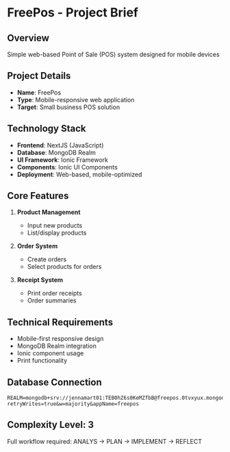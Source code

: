 # FreePos - Project Brief

## Overview
Simple web-based Point of Sale (POS) system designed for mobile devices

## Project Details
- **Name**: FreePos
- **Type**: Mobile-responsive web application
- **Target**: Small business POS solution

## Technology Stack
- **Frontend**: NextJS (JavaScript)
- **Database**: MongoDB Realm
- **UI Framework**: Ionic Framework
- **Components**: Ionic UI Components
- **Deployment**: Web-based, mobile-optimized

## Core Features
1. **Product Management**
   - Input new products
   - List/display products
   
2. **Order System**
   - Create orders
   - Select products for orders
   
3. **Receipt System**
   - Print order receipts
   - Order summaries

## Technical Requirements
- Mobile-first responsive design
- MongoDB Realm integration
- Ionic component usage
- Print functionality

## Database Connection
```
REALM=mongodb+srv://jennamart01:TEB0hZ6s0KeMZfbB@freepos.0tvxyux.mongodb.net/?retryWrites=true&w=majority&appName=freepos
```

## Complexity Level: 3
Full workflow required: ANALYS → PLAN → IMPLEMENT → REFLECT